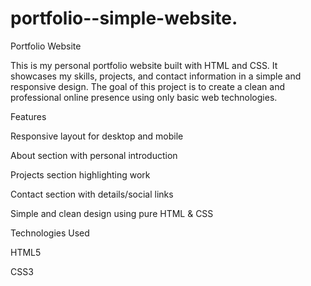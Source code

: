 # portfolio--simple-website.
Portfolio Website

This is my personal portfolio website built with HTML and CSS. It showcases my skills, projects, and contact information in a simple and responsive design. The goal of this project is to create a clean and professional online presence using only basic web technologies.

Features

Responsive layout for desktop and mobile

About section with personal introduction

Projects section highlighting work

Contact section with details/social links

Simple and clean design using pure HTML & CSS

Technologies Used

HTML5

CSS3
